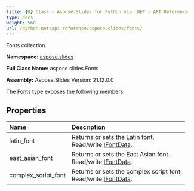 ```yaml
---
title: {0} Class - Aspose.Slides for Python via .NET - API Reference
type: docs
weight: 560
url: /python-net/api-reference/aspose.slides/fonts/
---
```


Fonts collection.

**Namespace:** [aspose.slides](/python-net/api-reference/aspose.slides/)

**Full Class Name:** aspose.slides.Fonts

**Assembly:**  Aspose.Slides Version: 21.12.0.0

The Fonts type exposes the following members:
## **Properties**
|**Name**|**Description**|
| :- | :- |
|latin_font|Returns or sets the Latin font.<br/>            Read/write [IFontData](/python-net/api-reference/aspose.slides/ifontdata/).|
|east_asian_font|Returns or sets the East Asian font.<br/>            Read/write [IFontData](/python-net/api-reference/aspose.slides/ifontdata/).|
|complex_script_font|Returns or sets the complex script font.<br/>            Read/write [IFontData](/python-net/api-reference/aspose.slides/ifontdata/).|
